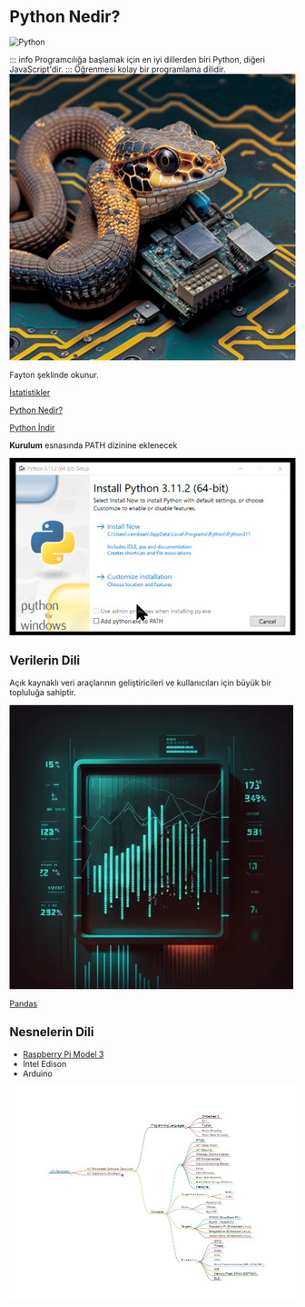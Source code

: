 # Python Nedir?

![Python](/python_240px.png)

::: info
Programcılığa başlamak için en iyi dillerden biri Python, diğeri JavaScript'dir.
:::
Öğrenmesi kolay bir programlama dilidir.
![Python on Circuits](./img/python-on-circuit.webp)

Fayton şeklinde okunur.

[İstatistikler](https://survey.stackoverflow.co/2022/#most-popular-technologies-language-learn)

[Python Nedir?](https://www.pythontr.com/makale/python-nedir-235)

[Python İndir](https://www.python.org/)

**Kurulum** esnasında PATH dizinine eklenecek

![Windows Kurulum Ekranı](./img/python-kur.webp)

## Verilerin Dili

Açık kaynaklı veri araçlarının geliştiricileri ve kullanıcıları için büyük bir topluluğa sahiptir.

![Veri işleme](./img/data_anomaly_detection.webp)

[Pandas](https://pandas.pydata.org/docs/getting_started/index.html#getting-started)

## Nesnelerin Dili

* [Raspberry Pi Model 3](https://www.raspberrypi.com/)
* Intel Edison
* Arduino

![IoT Geliştirici](./img/iot-path.jpg)
